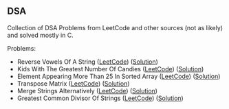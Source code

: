 ## DSA

Collection of DSA Problems from LeetCode and other sources (not as likely) and solved mostly in C.

Problems:

- Reverse Vowels Of A String ([LeetCode](https://leetcode.com/problems/reverse-vowels-of-a-string)) ([Solution](reverse-vowels-of-a-string.c))
- Kids With The Greatest Number Of Candies ([LeetCode](https://leetcode.com/problems/kids-with-the-greatest-number-of-candies)) ([Solution](kids-with-the-greatest-number-of-candies.c))
- Element Appearing More Than 25 In Sorted Array ([LeetCode](https://leetcode.com/problems/element-appearing-more-than-25-in-sorted-array)) ([Solution](element-appearing-more-than-25-in-sorted-array.c))
- Transpose Matrix ([LeetCode](https://leetcode.com/problems/transpose-matrix)) ([Solution](transpose-matrix.c))
- Merge Strings Alternatively ([LeetCode](https://leetcode.com/problems/merge-strings-alternatively)) ([Solution](merge-strings-alternatively.c))
- Greatest Common Divisor Of Strings ([LeetCode](https://leetcode.com/problems/greatest-common-divisor-of-strings)) ([Solution](greatest-common-divisor-of-strings.c))
